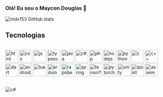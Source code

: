 ### Olá! Eu sou o Maycon Douglas 👋

![mdx153 GitHub stats](https://github-readme-stats.vercel.app/api?username=mdx153&show_icons=true&theme=tokyonight)


## Tecnologias

<div style="display: inline_block"><br/>
  <img aling="center" alt="html" width="40" src="https://cdn.jsdelivr.net/gh/devicons/devicon/icons/html5/html5-original.svg"/>
  <img aling="center" alt="css" width="40" src="https://cdn.jsdelivr.net/gh/devicons/devicon/icons/css3/css3-original.svg" />
  <img aling="center" alt="js"  width="40" src="https://cdn.jsdelivr.net/gh/devicons/devicon/icons/javascript/javascript-original.svg" />
  <img aling="center" alt="typescript" width="40" src="https://cdn.jsdelivr.net/gh/devicons/devicon/icons/typescript/typescript-original.svg" />
  <img aling="center" alt="java" width="40" src="https://cdn.jsdelivr.net/gh/devicons/devicon/icons/java/java-original.svg" />
  <img aling="center" alt="c#" width="40" src="https://cdn.jsdelivr.net/gh/devicons/devicon/icons/csharp/csharp-original.svg" />
  <img aling="center" alt="php" width="40" src="https://cdn.jsdelivr.net/gh/devicons/devicon/icons/php/php-original.svg" />
  <img aling="center" alt="nodejs" width="40" src="https://cdn.jsdelivr.net/gh/devicons/devicon/icons/nodejs/nodejs-original-wordmark.svg" />
  <img aling="center" alt="python" width="40" src="https://cdn.jsdelivr.net/gh/devicons/devicon/icons/python/python-original.svg" />
  <img aling="center" alt="c" width="40" src="https://cdn.jsdelivr.net/gh/devicons/devicon/icons/c/c-original.svg" />
  <img aling="center" alt="c++" width="40" src="https://cdn.jsdelivr.net/gh/devicons/devicon/icons/cplusplus/cplusplus-original.svg" />
  <img aling="center" alt="dart" width="40" src="https://cdn.jsdelivr.net/gh/devicons/devicon/icons/dart/dart-original.svg" />
  <img aling="center" alt="android" width="40" src="https://cdn.jsdelivr.net/gh/devicons/devicon/icons/android/android-original-wordmark.svg" />
  <img aling="center" alt="lua" width="40" src="https://cdn.jsdelivr.net/gh/devicons/devicon/icons/lua/lua-original-wordmark.svg" />
  <img aling="center" alt="arduino" width="40" src="https://cdn.jsdelivr.net/gh/devicons/devicon/icons/arduino/arduino-original-wordmark.svg" />
  <img aling="center" alt="rapsberry" width="40" src="https://cdn.jsdelivr.net/gh/devicons/devicon/icons/raspberrypi/raspberrypi-original.svg" />
  <img aling="center" alt="spring" width="40" src="https://cdn.jsdelivr.net/gh/devicons/devicon/icons/spring/spring-original-wordmark.svg" />
  <img aling="center" alt="tensorflow" width="40" src="https://cdn.jsdelivr.net/gh/devicons/devicon/icons/tensorflow/tensorflow-original.svg" />
  <img aling="center" alt="pytorch" width="40" src="https://cdn.jsdelivr.net/gh/devicons/devicon/icons/pytorch/pytorch-original.svg" />
  <img aling="center" alt="unity" width="40" src="https://cdn.jsdelivr.net/gh/devicons/devicon/icons/unity/unity-original.svg" />
  <img aling="center" alt="qiskit" width="40" src="https://upload.wikimedia.org/wikipedia/commons/5/51/Qiskit-Logo.svg" />
  <img aling="center" alt="assembly" width="40" src="https://user-images.githubusercontent.com/103866722/194773833-8571f323-4fa8-4036-a51c-57b9d29c683b.svg" />
</div>

##   
<img aling="center" alt="c#" src="https://media.tenor.com/otI2t29q9RYAAAAC/the-eminence-in-shadow-the-eminence-of-shadow.gif" />
